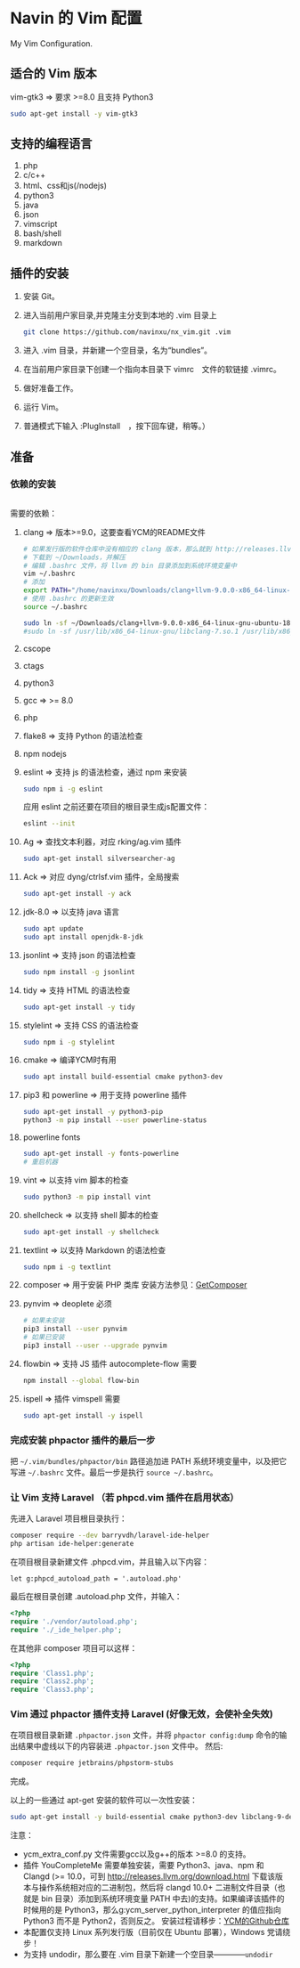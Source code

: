 # Navin 的 Vim 配置
My Vim Configuration.

## 适合的 Vim 版本
vim-gtk3 => 要求 >=8.0 且支持 Python3
```bash
sudo apt-get install -y vim-gtk3
```

## 支持的编程语言
1. php
2. c/c++
3. html、css和js(/nodejs)
4. python3
5. java
6. json
7. vimscript
8. bash/shell
9. markdown

## 插件的安装
1. 安装 Git。
2. 进入当前用户家目录,并克隆主分支到本地的 .vim 目录上

    ```bash
    git clone https://github.com/navinxu/nx_vim.git .vim
    ```
3. 进入 .vim 目录，并新建一个空目录，名为“bundles”。
4. 在当前用户家目录下创建一个指向本目录下 vimrc　文件的软链接 .vimrc。
5. 做好准备工作。
6. 运行 Vim。
7. 普通模式下输入 :PlugInstall　，按下回车键，稍等。）

## 准备
### 依赖的安装
```cpp

```
需要的依赖：
1. clang => 版本>=9.0，这要查看YCM的README文件

    ```bash
    # 如果发行版的软件仓库中没有相应的 clang 版本，那么就到 http://releases.llvm.org/download.html#9.0.0 这里下载与操作系统对应的  llvm 预编译版本
    # 下载到 ~/Downloads，并解压
    # 编辑 .bashrc 文件，将 llvm 的 bin 目录添加到系统环境变量中
    vim ~/.bashrc
    # 添加 
    export PATH="/home/navinxu/Downloads/clang+llvm-9.0.0-x86_64-linux-gnu-ubuntu-18.04/bin:${PATH}"
    # 使用 .bashrc 的更新生效
    source ~/.bashrc
    
    sudo ln -sf ~/Downloads/clang+llvm-9.0.0-x86_64-linux-gnu-ubuntu-18.04/lib/libclang.so.9 /usr/lib/x86_64-linux-gnu/
    #sudo ln -sf /usr/lib/x86_64-linux-gnu/libclang-7.so.1 /usr/lib/x86_64-linux-gnu/libclang.so.7
    ```
2. cscope
3. ctags
4. python3
5. gcc => >= 8.0
6. php
7. flake8 => 支持 Python 的语法检查
8. npm nodejs
9. eslint => 支持 js 的语法检查，通过 npm 来安装

    ```bash
    sudo npm i -g eslint
    ```
    应用 eslint 之前还要在项目的根目录生成js配置文件：
    ```bash
    eslint --init
    ```
10. Ag => 查找文本利器，对应 rking/ag.vim 插件

    ```bash
    sudo apt-get install silversearcher-ag
    ```
11. Ack => 对应 dyng/ctrlsf.vim 插件，全局搜索

    ```bash
    sudo apt-get install -y ack
    ```
12. jdk-8.0 => 以支持 java 语言

    ```bash
    sudo apt update
    sudo apt install openjdk-8-jdk
    ```
13. jsonlint => 支持 json 的语法检查

    ```bash
    sudo npm install -g jsonlint
    ```
14. tidy => 支持 HTML 的语法检查

    ```bash
    sudo apt-get install -y tidy
    ```
15. stylelint => 支持 CSS 的语法检查

    ```bash
    sudo npm i -g stylelint
    ```
16. cmake => 编译YCM时有用

    ```bash
    sudo apt install build-essential cmake python3-dev
    ```
17. pip3 和 powerline => 用于支持 powerline 插件

    ```bash
    sudo apt-get install -y python3-pip
    python3 -m pip install --user powerline-status
    ```
18. powerline fonts

    ```bash
    sudo apt-get install -y fonts-powerline
    # 重启机器
    ```
19. vint => 以支持 vim 脚本的检查

    ```bash
    sudo python3 -m pip install vint
    ```
20. shellcheck => 以支持 shell 脚本的检查

    ```bash
    sudo apt-get install -y shellcheck
    ```
21. textlint => 以支持 Markdown 的语法检查

    ```bash
    sudo npm i -g textlint
    ```
22. composer => 用于安装 PHP 类库
    安装方法参见：[GetComposer](https://getcomposer.org/)
23. pynvim => deoplete 必须
    
    ```bash
    # 如果未安装
    pip3 install --user pynvim
    # 如果已安装
    pip3 install --user --upgrade pynvim
    ```
24. flowbin => 支持 JS 插件 autocomplete-flow 需要
    
    ```bash
    npm install --global flow-bin
    ```
25. ispell => 插件 vimspell 需要

    ```bash
    sudo apt-get install -y ispell
    ```

### 完成安装 phpactor 插件的最后一步
把 `~/.vim/bundles/phpactor/bin` 路径追加进 PATH 系统环境变量中，以及把它写进 `~/.bashrc` 文件。最后一步是执行 `source ~/.bashrc`。


### 让 Vim 支持 Laravel （若 phpcd.vim 插件在启用状态）
先进入 Laravel 项目根目录执行：
```bash
composer require --dev barryvdh/laravel-ide-helper
php artisan ide-helper:generate
```
在项目根目录新建文件 .phpcd.vim，并且输入以下内容：
```vim
let g:phpcd_autoload_path = '.autoload.php'
```
最后在根目录创建 .autoload.php 文件，并输入：
```php
<?php
require './vendor/autoload.php';
require './_ide_helper.php';
```
在其他非 composer 项目可以这样：
```php
<?php
require 'Class1.php';
require 'Class2.php';
require 'Class3.php';
```


### Vim 通过 phpactor 插件支持 Laravel (好像无效，会使补全失效)
在项目根目录新建 `.phpactor.json` 文件，并将 `phpactor config:dump` 命令的输出结果中虚线以下的内容装进 `.phpactor.json` 文件中。
然后:
```bash
composer require jetbrains/phpstorm-stubs
```
完成。


以上的一些通过 apt-get 安装的软件可以一次性安装：
```bash
sudo apt-get install -y build-essential cmake python3-dev libclang-9-dev clang-9 gcc-8 g++-8 cscope ctags npm nodejs python3 silversearcher-ag ack openjdk-8-jdk tidy python3-pip fonts-powerline shellcheck ispell flake8 --fix-missing
```


注意：
* ycm_extra_conf.py 文件需要gcc以及g++的版本 >=8.0 的支持。 
* 插件 YouCompleteMe 需要单独安装，需要 Python3、java、npm 和 Clangd (>= 10.0，可到 http://releases.llvm.org/download.html 下载该版本与操作系统相对应的二进制包，然后将 clangd 10.0+ 二进制文件目录（也就是 bin 目录）添加到系统环境变量 PATH 中去)的支持。如果编译该插件的时候用的是 Python3，那么g:ycm_server_python_interpreter 的值应指向 Python3 而不是 Python2，否则反之。
安装过程请移步：[YCM的Github仓库](https://github.com/Valloric/YouCompleteMe)
* 本配置仅支持 Linux 系列发行版（目前仅在 Ubuntu 部署），Windows 党请绕步！
* 为支持 undodir，那么要在 .vim 目录下新建一个空目录————`undodir`


